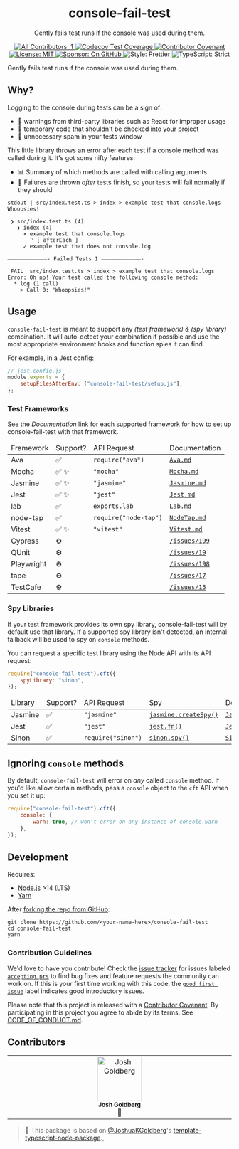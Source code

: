 <h1 align="center">console-fail-test</h1>

<p align="center">Gently fails test runs if the console was used during them.</p>

<p align="center">
	<a href="#contributors" target="_blank">
<!-- prettier-ignore-start -->
<!-- ALL-CONTRIBUTORS-BADGE:START - Do not remove or modify this section -->
<img alt="All Contributors: 1" src="https://img.shields.io/badge/all_contributors-1-21bb42.svg" />
<!-- ALL-CONTRIBUTORS-BADGE:END -->
<!-- prettier-ignore-end -->
	</a>
	<a href="https://codecov.io/gh/JoshuaKGoldberg/console-fail-test" target="_blank">
	<img alt="Codecov Test Coverage" src="https://codecov.io/gh/JoshuaKGoldberg/console-fail-test/branch/main/graph/badge.svg"/>
	</a>
	<a href="https://github.com/JoshuaKGoldberg/console-fail-test/blob/main/.github/CODE_OF_CONDUCT.md" target="_blank">
		<img alt="Contributor Covenant" src="https://img.shields.io/badge/code_of_conduct-enforced-21bb42" />
	</a>
	<a href="https://github.com/JoshuaKGoldberg/console-fail-test/blob/main/LICENSE.md" target="_blank">
		<img alt="License: MIT" src="https://img.shields.io/github/license/JoshuaKGoldberg/console-fail-test?color=21bb42">
	</a>
	<a href="https://github.com/sponsors/JoshuaKGoldberg" target="_blank">
		<img alt="Sponsor: On GitHub" src="https://img.shields.io/badge/sponsor-on_github-21bb42.svg" />
	</a>
	<img alt="Style: Prettier" src="https://img.shields.io/badge/style-prettier-21bb42.svg" />
	<img alt="TypeScript: Strict" src="https://img.shields.io/badge/typescript-strict-21bb42.svg" />
</p>

Gently fails test runs if the console was used during them.

## Why?

Logging to the console during tests can be a sign of:

- 🚫 warnings from third-party libraries such as React for improper usage
- 🤕 temporary code that shouldn't be checked into your project
- 📢 unnecessary spam in your tests window

This little library throws an error after each test if a console method was called during it.
It's got some nifty features:

- 📊 Summary of which methods are called with calling arguments
- 🛫 Failures are thrown _after_ tests finish, so your tests will fail normally if they should

```plaintext
stdout | src/index.test.ts > index > example test that console.logs
Whoopsies!

 ❯ src/index.test.ts (4)
   ❯ index (4)
     × example test that console.logs
       ⠙ [ afterEach ]
     ✓ example test that does not console.log

⎯⎯⎯⎯⎯⎯⎯⎯⎯⎯⎯⎯⎯⎯⎯- Failed Tests 1 ⎯⎯⎯⎯⎯⎯⎯⎯⎯⎯⎯⎯⎯⎯⎯-

 FAIL  src/index.test.ts > index > example test that console.logs
Error: Oh no! Your test called the following console method:
  * log (1 call)
    > Call 0: "Whoopsies!"
```

## Usage

`console-fail-test` is meant to support any _(test framework)_ & _(spy library)_ combination.
It will auto-detect your combination if possible and use the most appropriate environment hooks and function spies it can find.

For example, in a Jest config:

```js
// jest.config.js
module.exports = {
	setupFilesAfterEnv: ["console-fail-test/setup.js"],
};
```

### Test Frameworks

See the _Documentation_ link for each supported framework for how to set up console-fail-test with that framework.

<table>
  <thead>
    <tr>
      <td>Framework</td>
      <td>Support?</td>
      <td>API Request</td>
      <td>Documentation</td>
    </tr>
  </thead>
  <tbody>
    <tr>
      <td>Ava</td>
      <td>
        ✅️
      </td>
      <td>
        <code>require("ava")</code>
      </td>
      <td>
        <a href="./docs/Ava.md">
          <code>Ava.md</code>
        </a>
      </td>
    </tr>
    <tr>
      <td>Mocha</td>
      <td>
        ✅️
        ✨
      </td>
      <td>
        <code>"mocha"</code>
      </td>
      <td>
        <a href="./docs/Mocha.md">
          <code>Mocha.md</code>
        </a>
      </td>
    </tr>
    <tr>
      <td>Jasmine</td>
      <td>
        ✅️
        ✨
      </td>
      <td>
        <code>"jasmine"</code>
      </td>
      <td>
        <a href="./docs/Jasmine.md">
          <code>Jasmine.md</code>
        </a>
      </td>
    </tr>
    <tr>
      <td>Jest</td>
      <td>
        ✅️
        ✨
      </td>
      <td>
        <code>"jest"</code>
      </td>
      <td>
        <a href="./docs/Jest.md">
          <code>Jest.md</code>
        </a>
      </td>
    </tr>
    <tr>
      <td>lab</td>
      <td>
        ✅
      </td>
      <td>
        <code>exports.lab</code>
      </td>
      <td>
        <a href="./docs/Lab.md">
          <code>Lab.md</code>
        </a>
      </td>
    </tr>
    <tr>
      <td>node-tap</td>
      <td>
        ✅️
      </td>
      <td>
        <code>require("node-tap")</code>
      </td>
      <td>
        <a href="./docs/NodeTap.md">
          <code>NodeTap.md</code>
        </a>
      </td>
    </tr>
    <tr>
      <td>Vitest</td>
      <td>
        ✅️
        ✨
      </td>
      <td>
        <code>"vitest"</code>
      </td>
      <td>
        <a href="./docs/Vitest.md">
          <code>Vitest.md</code>
        </a>
      </td>
    </tr>
    <tr>
      <td>Cypress</td>
      <td>⚙️</td>
      <td></td>
      <td>
        <a href="https://github.com/JoshuaKGoldberg/console-fail-test/issues/199">
          <code>/issues/199</code>
        </a>
      </td>
    </tr>
    <tr>
      <td>QUnit</td>
      <td>⚙️</td>
      <td></td>
      <td>
        <a href="https://github.com/JoshuaKGoldberg/console-fail-test/issues/19">
          <code>/issues/19</code>
        </a>
      </td>
    </tr>
    <tr>
      <td>Playwright</td>
      <td>⚙️</td>
      <td></td>
      <td>
        <a href="https://github.com/JoshuaKGoldberg/console-fail-test/issues/198">
          <code>/issues/198</code>
        </a>
      </td>
    </tr>
    <tr>
      <td>tape</td>
      <td>⚙️</td>
      <td></td>
      <td>
        <a href="https://github.com/JoshuaKGoldberg/console-fail-test/issues/17">
          <code>/issues/17</code>
        </a>
      </td>
    </tr>
    <tr>
      <td>TestCafe</td>
      <td>⚙️</td>
      <td></td>
      <td>
        <a href="https://github.com/JoshuaKGoldberg/console-fail-test/issues/15">
          <code>/issues/15</code>
        </a>
      </td>
    </tr>
  </tbody>
</table>

### Spy Libraries

If your test framework provides its own spy library, console-fail-test will by default use that library.
If a supported spy library isn't detected, an internal fallback will be used to spy on `console` methods.

You can request a specific test library using the Node API with its API request:

```js
require("console-fail-test").cft({
	spyLibrary: "sinon",
});
```

<table>
  <thead>
    <tr>
      <td>Library</td>
      <td>Support?</td>
      <td>API Request</td>
      <td>Spy</td>
      <td>Documentation</td>
    </tr>
  </thead>
  <tbody>
    <tr>
      <td>Jasmine</td>
      <td>
        ✅️
      </td>
      <td>
        <code>"jasmine"</code>
      </td>
      <td>
        <a href="https://jasmine.github.io/2.0/introduction.html#section-Spies">
          <code>jasmine.createSpy()</code>
        </a>
      </td>
      <td>
        <a href="./docs/Jasmine.md#spies">
          <code>Jasmine.md#spies</code>
        </a>
      </td>
    </tr>
    <tr>
      <td>Jest</td>
      <td>
        ✅️
      </td>
      <td>
        <code>"jest"</code>
      </td>
      <td>
        <a href="https://jestjs.io/docs/en/mock-functions.html">
          <code>jest.fn()</code>
        </a>
      </td>
      <td>
        <a href="./docs/Jest.md#spies">
          <code>Jest.md#spies</code>
        </a>
      </td>
    </tr>
    <tr>
      <td>Sinon</td>
      <td>
        ✅️
      </td>
      <td>
        <code>require("sinon")</code>
      </td>
      <td>
        <a href="https://sinonjs.org/releases/latest/spies">
          <code>sinon.spy()</code>
        </a>
      </td>
      <td>
        <a href="./docs/Sinon.md#spies">
          <code>Sinon.md#spies</code>
        </a>
      </td>
    </tr>
  </tbody>
</table>

## Ignoring `console` methods

By default, `console-fail-test` will error on _any_ called `console` method.
If you'd like allow certain methods, pass a `console` object to the `cft` API when you set it up:

```js
require("console-fail-test").cft({
	console: {
		warn: true, // won't error on any instance of console.warn
	},
});
```

## Development

Requires:

- [Node.js](https://nodejs.org) >14 (LTS)
- [Yarn](https://yarnpkg.com/en)

After [forking the repo from GitHub](https://help.github.com/articles/fork-a-repo):

```shell
git clone https://github.com/<your-name-here>/console-fail-test
cd console-fail-test
yarn
```

### Contribution Guidelines

We'd love to have you contribute!
Check the [issue tracker](https://github.com/JoshuaKGoldberg/console-fail-test/issues) for issues labeled [`accepting prs`](https://github.com/JoshuaKGoldberg/console-fail-test/issues?utf8=%E2%9C%93&q=is%3Aissue+is%3Aopen+label%3A%22accepting+prs%22) to find bug fixes and feature requests the community can work on.
If this is your first time working with this code, the [`good first issue`](https://github.com/JoshuaKGoldberg/console-fail-test/issues?utf8=%E2%9C%93&q=is%3Aissue+is%3Aopen+label%3A%22good+first+issue%22+) label indicates good introductory issues.

Please note that this project is released with a [Contributor Covenant](https://www.contributor-covenant.org).
By participating in this project you agree to abide by its terms.
See [CODE_OF_CONDUCT.md](./CODE_OF_CONDUCT.md).

## Contributors

<!-- spellchecker: disable -->
<!-- ALL-CONTRIBUTORS-LIST:START - Do not remove or modify this section -->
<!-- prettier-ignore-start -->
<!-- markdownlint-disable -->
<table>
  <tbody>
    <tr>
      <td align="center" valign="top" width="14.28%"><a href="http://www.joshuakgoldberg.com"><img src="https://avatars.githubusercontent.com/u/3335181?v=4?s=100" width="100px;" alt="Josh Goldberg"/><br /><sub><b>Josh Goldberg</b></sub></a><br /><a href="#tool-JoshuaKGoldberg" title="Tools">🔧</a></td>
    </tr>
  </tbody>
</table>

<!-- markdownlint-restore -->
<!-- prettier-ignore-end -->

<!-- ALL-CONTRIBUTORS-LIST:END -->
<!-- spellchecker: enable -->

> 💙 This package is based on [@JoshuaKGoldberg](https://github.com/JoshuaKGoldberg)'s [template-typescript-node-package](https://github.com/JoshuaKGoldberg/template-typescript-node-package).,
